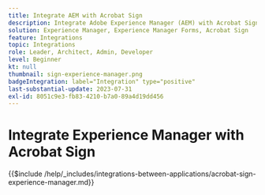 ```yaml
---
title: Integrate AEM with Acrobat Sign
description: Integrate Adobe Experience Manager (AEM) with Acrobat Sign to streamline sending documents for signature.
solution: Experience Manager, Experience Manager Forms, Acrobat Sign
feature: Integrations
topic: Integrations
role: Leader, Architect, Admin, Developer
level: Beginner
kt: null
thumbnail: sign-experience-manager.png
badgeIntegration: label="Integration" type="positive"
last-substantial-update: 2023-07-31
exl-id: 8051c9e3-fb83-4210-b7a0-89a4d19dd456
---
```

# Integrate Experience Manager with Acrobat Sign

{{$include /help/_includes/integrations-between-applications/acrobat-sign-experience-manager.md}}
